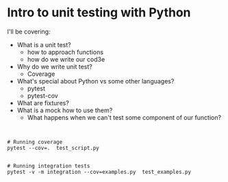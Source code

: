 # Intro to unit testing with Python


I'll be covering:

* What is a unit test?
  * how to approach functions
  * how do we write our cod3e
* Why do we write unit test?
  * Coverage
* What's special about Python vs some other languages?
  * pytest
  * pytest-cov
* What are fixtures?
* What is a mock how to use them?
  * What happens when we can't test some component of our function?


```shell


# Running coverage
pytest --cov=.  test_script.py


# Running integration tests
pytest -v -m integration --cov=examples.py  test_examples.py
```
